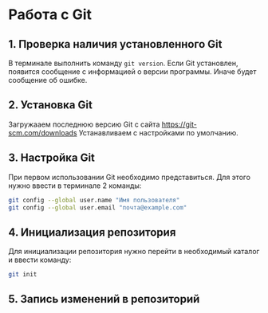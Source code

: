 # Работа с Git

## 1. Проверка наличия установленного Git
В терминале выполнить команду `git version`.
Если Git установлен, появится сообщение с информацией о версии программы. Иначе будет сообщение об ошибке.

## 2. Установка Git
Загружааем последнюю версию Git с сайта 
https://git-scm.com/downloads
Устанавливаем с настройками по умолчанию.

## 3. Настройка Git
При первом использовании Git необходимо представиться. Для этого нужно ввести в терминале 2 команды:
```bash
git config --global user.name "Имя пользователя"
git config --global user.email "почта@example.com"
```

## 4. Инициализация репозитория
Для инициализации репозитория нужно перейти в необходимый каталог и ввести команду:
```bash
git init
```

## 5. Запись изменений в репозиторий